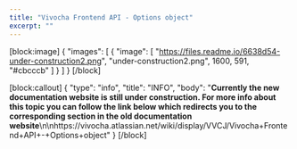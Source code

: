 ```yaml
---
title: "Vivocha Frontend API - Options object"
excerpt: ""
---
```

[block:image]
{
  "images": [
    {
      "image": [
        "https://files.readme.io/6638d54-under-construction2.png",
        "under-construction2.png",
        1600,
        591,
        "#cbcccb"
      ]
    }
  ]
}
[/block]

[block:callout]
{
  "type": "info",
  "title": "INFO",
  "body": "**Currently the new documentation website is still under construction. For more info about this topic you can follow the link below which redirects you to the corresponding section in the old documentation website**\n\nhttps://vivocha.atlassian.net/wiki/display/VVCJ/Vivocha+Frontend+API+-+Options+object"
}
[/block]